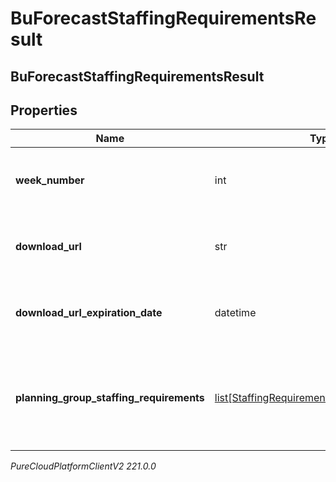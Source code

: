 # BuForecastStaffingRequirementsResult

## BuForecastStaffingRequirementsResult

## Properties

|Name | Type | Description | Notes|
|------------ | ------------- | ------------- | -------------|
| **week_number** | int | The week number represented by this response | |
| **download_url** | str | The url to get the requirements results for this week | |
| **download_url_expiration_date** | datetime | The expiration date of the download url, as an ISO-8601 string | |
| **planning_group_staffing_requirements** | [list[StaffingRequirementsPlanningGroupData]](StaffingRequirementsPlanningGroupData) | Results will always come via downloadUrl, however the schema is included for documentation | [optional] |



_PureCloudPlatformClientV2 221.0.0_
